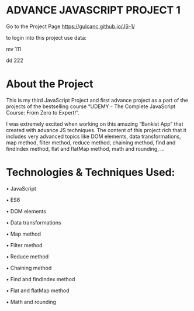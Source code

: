 # ADVANCE JAVASCRIPT PROJECT 1
Go to the Project Page
https://gulcanc.github.io/JS-1/

to login into this project use data:

mv 111 

dd 222

# About the Project
This is my third JavaScript Project and first advance project as a part of the projects of the bestselling course “UDEMY - The Complete JavaScript Course: From Zero to Expert!”.

I was extremely excited when working on this amazing “Bankist App” that created with advance JS techniques. The content of this project rich that it includes very advanced topics like DOM elements, data transformations, map method, filter method, reduce method, chaining method, find and findIndex method, flat and flatMap method, math and rounding, …

# Technologies & Techniques Used:
• JavaScript

• ES6

• DOM elements

• Data transformations

• Map method

• Filter method

• Reduce method

• Chaining method

• Find and findIndex method

• Flat and flatMap method

• Math and rounding
